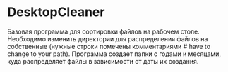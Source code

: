 # DesktopCleaner
Базовая программа для сортировки файлов на рабочем столе. 
Необходимо изменить директории для распределения файлов на собственные (нужные строки помечены комментариями # have to change to your path). 
Программа создает папки с годами и месяцами, куда распределяет файлы в зависимости от даты их создания.
